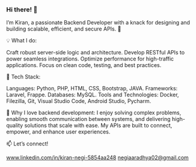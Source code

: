 ### Hi there! 👋
I’m Kiran, a passionate Backend Developer with a knack for designing and building scalable, efficient, and secure APIs. 🚀

💡 What I do:

Craft robust server-side logic and architecture.
Develop RESTful APIs to power seamless integrations.
Optimize performance for high-traffic applications.
Focus on clean code, testing, and best practices.

🔧 Tech Stack:

Languages: Python, PHP, HTML, CSS, Bootstrap, JAVA.
Frameworks: Laravel, Frappe.
Databases: MySQL.
Tools and Technologies: Docker, Filezilla, Git, Visual Studio Code, Android Studio, Pycharm.

🌟 Why I love backend development:
I enjoy solving complex problems, enabling smooth communication between systems, and delivering high-quality solutions that scale with ease. My APIs are built to connect, empower, and enhance user experiences.

📫 Let’s connect!

www.linkedin.com/in/kiran-negi-5854aa248
negiaaradhya02@gmail.com
